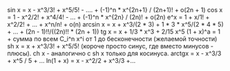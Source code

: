 sin x = x - x^3/3! + x^5/5! - .... + (-1)^n * x^{2n+1} / (2n+1)! + o(2n + 1)
cos x = 1 - x^2/2! + x^4/4! - ... + (-1)^n * x^{2n} / (2n)! + o(2n)
e^x = 1 + x/1! + x^2/2! + ... + x^n/n! + o(n)
arcsin x = x + x^3/(2 * 3) + 1 * 3 * x^5/(2 * 4 * 5) + ... + (2n - 1)!!/((2n)!! * (2n + 1))
tg x = x + 1/3 * x^3 + 2/15 x^5
(1 + x)^a = 1 + сумма по всем C_i^n x^i от 1 до бесконечности (желаемой точности)
sh x = x + x^3/3! + x^5/5! (короче просто синус, где вместо минусов - плюсы).
ch x - аналогично с sh x только для косинуса.
arctgx = x - x^3/3 + x^5 / 5 + ...
ln(1 + x) = x - x^2/2 + x^3/3 +... 